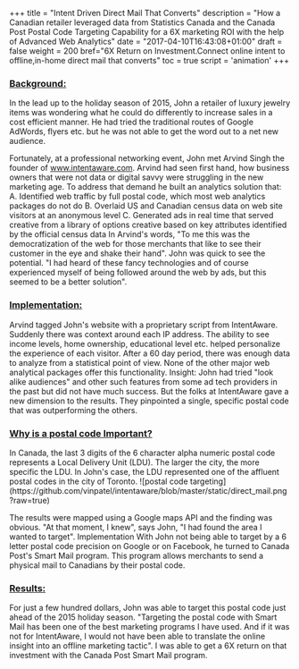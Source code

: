 +++
title = "Intent Driven Direct Mail That Converts"
description = "How a Canadian retailer leveraged data from Statistics Canada and the Canada Post Postal Code Targeting Capability for a 6X marketing ROI with the help of Advanced Web Analytics"
date = "2017-04-10T16:43:08+01:00"
draft = false
weight = 200
bref="6X Return on Investment.Connect online intent to offline,in-home direct mail that converts"
toc = true
script = 'animation'
+++
<h3 class="section-head" id="h-supported-browsers"><a href="#h-supported-browsers">Background:</a></h3>
In the lead up to the holiday season of 2015, John a retailer of luxury jewelry items was wondering what he could do differently to increase sales in a cost efficient manner. He had tried the traditional routes of Google AdWords, flyers etc. but he was not able to get the word out to a net new audience.

Fortunately, at a professional networking event, John met Arvind Singh the founder of www.intentaware.com.  Arvind had seen first hand, how business owners that were not data or digital savvy were struggling in the new marketing age. To address that demand he built an analytics solution that:
A.	Identified web traffic by full postal code, which most web analytics packages do not do
B.	Overlaid US and Canadian census data on web site visitors at an anonymous level
C.	Generated ads in real time that served creative from a  library of options creative based on key attributes identified by the official census data
In Arvind's words, "To me this was the democratization of the web for those merchants that like to see their customer in the eye and shake their hand". John was quick to see the potential. "I had heard of these fancy technologies and of course experienced myself of being followed around the web by ads, but this seemed to be a better solution".
<h3 class="section-head" id="h-supported-browsers"><a href="#h-supported-browsers">Implementation:</a></h3>
Arvind tagged John's website with a proprietary script from IntentAware. Suddenly there was context around each IP address. The ability to see income levels, home ownership, educational level etc. helped personalize the experience of each visitor. After a 60 day period, there was enough data to analyze from a statistical point of view. None of the other major web analytical packages offer this functionality.
Insight:
John had tried "look alike audiences" and other such features from some ad tech providers in the past but did not have much success.  But the folks at IntentAware gave a new dimension to the results. They pinpointed a single, specific postal code that was outperforming the others.

<h3 class="section-head" id="h-supported-browsers"><a href="#h-supported-browsers">Why is a postal code Important?</a></h3>
In Canada, the last 3 digits of the 6 character alpha numeric postal code represents a Local Delivery Unit (LDU). The larger the city, the more specific the LDU. In John's case, the LDU represented one of the affluent postal codes in the city of Toronto.
![postal code targeting](https://github.com/vinpatel/intentaware/blob/master/static/direct_mail.png?raw=true)

The results were mapped using a Google maps API and the finding was obvious.  "At that moment, I knew", says John, "I had found the area I wanted to target".
Implementation
With John not being able to target by a 6 letter postal code precision on Google or on Facebook, he turned to Canada Post's Smart Mail program. This program allows merchants to send a physical mail to Canadians by their postal code.

<h3 class="section-head" id="h-supported-browsers"><a href="#h-supported-browsers">Results:</a></h3>
For just a few hundred dollars, John was able to target this postal code just ahead of the 2015 holiday season. "Targeting the postal code with Smart Mail has been one of the best marketing programs I have used. And if it was not for IntentAware, I would not have been able to translate the online insight into an offline marketing tactic".  I was able to get a 6X return on that investment with the Canada Post Smart Mail program.
